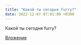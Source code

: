 ```yaml
---
title: "Какой ты сегодня furry?"
date: 2022-12-07 07:01:00 +0300
---
```


Какой ты сегодня furry?

[Вложение](/assets/vk_photos/4/FNvSRXQk6bY.jpg)
